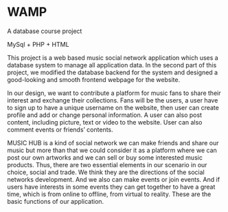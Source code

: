 # WAMP

A database course project

MySql + PHP + HTML


This project is a web based music social network application which uses a database system to 
manage all application data. In the second part of this project, we modified the database backend 
for the system and designed a good-looking and smooth frontend webpage for the website. 
 
In our design, we want to contribute a platform for music fans to share their interest and exchange 
their collections. Fans will be the users, a user have to sign up to have a unique username on the 
website, then user can create profile and add or change personal information. A user can also post 
content, including picture, text or video to the website. User can also comment events or friends’ 
contents. 
 
MUSIC HUB is a kind of social network we can make friends and share our music but more than 
that we could consider it as a platform where we can post our own artworks and we can sell or buy 
some interested music products. Thus, there are two essential elements in our scenario in our 
choice, social and trade. We think they are the directions of the social networks development. And 
we also can make events or join events. And if users have interests in some events they can get 
together to have a great time, which is from online to offline, from virtual to reality. These are the 
basic functions of our application. 
